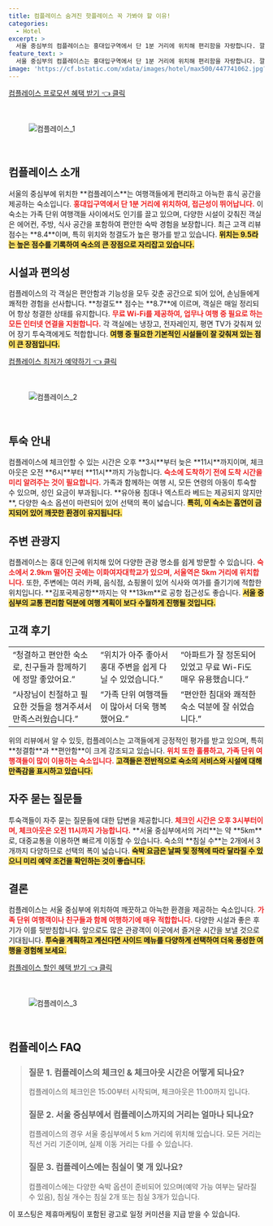 ```yaml
---
title: 컴플레이스 숨겨진 핫플레이스 꼭 가봐야 할 이유!
categories:
  - Hotel
excerpt: >
  서울 중심부의 컴플레이스는 홍대입구역에서 단 1분 거리에 위치해 편리함을 자랑합니다. 깔끔하고 아늑한 객실에서 무료 WiFi 및 다양한 시설을 누리며 친절한 직원의 환대로 잊지 못할 추억을 만들어보세요!
feature_text: >
  서울 중심부의 컴플레이스는 홍대입구역에서 단 1분 거리에 위치해 편리함을 자랑합니다. 깔끔하고 아늑한 객실에서 무료 WiFi 및 다양한 시설을 누리며 친절한 직원의 환대로 잊지 못할 추억을 만들어보세요!
image: 'https://cf.bstatic.com/xdata/images/hotel/max500/447741062.jpg?k=5bc2e478fba238a02213ed7d3d9651696e34bd914611cd82ac2152b3de75cf0f&o=&hp=1'
---
```


<p><a class="modoo-button" href="https://tinyurl.com/2ymcvvmd" rel="nofollow noopener">컴플레이스 프로모션 혜택 받기 👈 클릭</a></p><br/>
<figure class="image"><img alt="컴플레이스_1" src="https://cf.bstatic.com/xdata/images/hotel/max1024x768/447740863.jpg?k=a7246bbdbdd538b9d5d3e5fdadd6afa2678a68f4e35ec2c3b93254cb16439bf5&amp;o=&amp;hp=1"/></figure><br/>

<h2 id="컴플레이스_소개">컴플레이스 소개</h2>
<p>서울의 중심부에 위치한 **컴플레이스**는 여행객들에게 편리하고 아늑한 휴식 공간을 제공하는 숙소입니다. <b><span style="color: #ee2323;">홍대입구역에서 단 1분 거리에 위치하여, 접근성이 뛰어납니다.</span></b> 이 숙소는 가족 단위 여행객들 사이에서도 인기를 끌고 있으며, 다양한 시설이 갖춰진 객실은 에어컨, 주방, 식사 공간을 포함하여 편안한 숙박 경험을 보장합니다. 최근 고객 리뷰 점수는 **8.4**이며, 특히 위치와 청결도가 높은 평가를 받고 있습니다. <b><span style="background-color: #ffe066;">위치는 9.5라는 높은 점수를 기록하여 숙소의 큰 장점으로 자리잡고 있습니다.</span></b></p>
<h2 id="시설과_편의성">시설과 편의성</h2>
<p>컴플레이스의 각 객실은 편안함과 기능성을 모두 갖춘 공간으로 되어 있어, 손님들에게 쾌적한 경험을 선사합니다. **청결도** 점수는 **8.7**에 이르며, 객실은 매일 정리되어 항상 청결한 상태를 유지합니다. <b><span style="color: #ee2323;">무료 Wi-Fi를 제공하여, 업무나 여행 중 필요로 하는 모든 인터넷 연결을 지원합니다.</span></b> 각 객실에는 냉장고, 전자레인지, 평면 TV가 갖춰져 있어 장기 투숙객에게도 적합합니다. <b><span style="background-color: #ffe066;">여행 중 필요한 기본적인 시설들이 잘 갖춰져 있는 점이 큰 장점입니다.</span></b></p>
<p><a class="modoo-button" href="https://tinyurl.com/2ymcvvmd" rel="nofollow noopener">컴플레이스 최저가 예약하기 👈 클릭</a></p><br/>
<figure class="image"><img alt="컴플레이스_2" src="https://cf.bstatic.com/xdata/images/hotel/max500/447741062.jpg?k=5bc2e478fba238a02213ed7d3d9651696e34bd914611cd82ac2152b3de75cf0f&amp;o=&amp;hp=1"/></figure><br/>
<h2 id="투숙_안내">투숙 안내</h2>
<p>컴플레이스에 체크인할 수 있는 시간은 오후 **3시**부터 늦은 **11시**까지이며, 체크아웃은 오전 **6시**부터 **11시**까지 가능합니다. <b><span style="color: #ee2323;">숙소에 도착하기 전에 도착 시간을 미리 알려주는 것이 필요합니다.</span></b> 가족과 함께하는 여행 시, 모든 연령의 아동이 투숙할 수 있으며, 성인 요금이 부과됩니다. **유아용 침대나 엑스트라 베드는 제공되지 않지만**, 다양한 숙소 옵션이 마련되어 있어 선택의 폭이 넓습니다. <b><span style="background-color: #ffe066;">특히, 이 숙소는 흡연이 금지되어 있어 깨끗한 환경이 유지됩니다.</span></b></p>
<h2 id="주변_관광지">주변 관광지</h2>
<p>컴플레이스는 홍대 인근에 위치해 있어 다양한 관광 명소를 쉽게 방문할 수 있습니다. <b><span style="color: #ee2323;">숙소에서 2.9km 떨어진 곳에는 이화여자대학교가 있으며, 서울역은 5km 거리에 위치합니다.</span></b> 또한, 주변에는 여러 카페, 음식점, 쇼핑몰이 있어 식사와 여가를 즐기기에 적합한 위치입니다. **김포국제공항**까지는 약 **13km**로 공항 접근성도 좋습니다. <b><span style="background-color: #ffe066;">서울 중심부의 교통 편리함 덕분에 여행 계획이 보다 수월하게 진행될 것입니다.</span></b></p>
<h2 id="고객_후기">고객 후기</h2>
<table>
<tr>
<td>“청결하고 편안한 숙소로, 친구들과 함께하기에 정말 좋았어요.”</td>
<td>“위치가 아주 좋아서 홍대 주변을 쉽게 다닐 수 있었습니다.”</td>
<td>“아파트가 잘 정돈되어 있었고 무료 Wi-Fi도 매우 유용했습니다.”</td>
</tr>
<tr>
<td>“사장님이 친절하고 필요한 것들을 챙겨주셔서 만족스러웠습니다.”</td>
<td>“가족 단위 여행객들이 많아서 더욱 행복했어요.”</td>
<td>“편안한 침대와 쾌적한 숙소 덕분에 잘 쉬었습니다.”</td>
</tr>
</table>
<p>위의 리뷰에서 알 수 있듯, 컴플레이스는 고객들에게 긍정적인 평가를 받고 있으며, 특히 **청결함**과 **편안함**이 크게 강조되고 있습니다. <b><span style="color: #ee2323;">위치 또한 훌륭하고, 가족 단위 여행객들이 많이 이용하는 숙소입니다.</span></b> <b><span style="background-color: #ffe066;">고객들은 전반적으로 숙소의 서비스와 시설에 대해 만족감을 표시하고 있습니다.</span></b></p>
<h2 id="자주_묻는_질문들">자주 묻는 질문들</h2>
<p>투숙객들이 자주 묻는 질문들에 대한 답변을 제공합니다. <b><span style="color: #ee2323;">체크인 시간은 오후 3시부터이며, 체크아웃은 오전 11시까지 가능합니다.</span></b> **서울 중심부에서의 거리**는 약 **5km**로, 대중교통을 이용하면 빠르게 이동할 수 있습니다. 숙소의 **침실 수**는 2개에서 3개까지 다양하므로 선택의 폭이 넓습니다. <b><span style="background-color: #ffe066;">숙박 요금은 날짜 및 정책에 따라 달라질 수 있으니 미리 예약 조건을 확인하는 것이 좋습니다.</span></b></p>
<h2 id="결론">결론</h2>
<p>컴플레이스는 서울 중심부에 위치하여 깨끗하고 아늑한 환경을 제공하는 숙소입니다. <b><span style="color: #ee2323;">가족 단위 여행객이나 친구들과 함께 여행하기에 매우 적합합니다.</span></b> 다양한 시설과 좋은 후기가 이를 뒷받침합니다. 앞으로도 많은 관광객이 이곳에서 즐거운 시간을 보낼 것으로 기대됩니다. <b><span style="background-color: #ffe066;">투숙을 계획하고 계신다면 사이드 메뉴를 다양하게 선택하여 더욱 풍성한 여행을 경험해 보세요.</span></b></p>

<p><a class="modoo-button" href="https://tinyurl.com/2ymcvvmd" rel="nofollow noopener">컴플레이스 할인 혜택 받기 👈 클릭</a></p><br>

<figure class="image"><img src="https://cf.bstatic.com/xdata/images/hotel/max500/447740574.jpg?k=e358822c6453326fb928c6553fb8a7336cd1d340c70967009cea692c29fe5dc5&o=&hp=1" alt="컴플레이스_3"></figure><br>
<h2 id="컴플레이스_FAQ">컴플레이스 FAQ</h2>
<div itemscope="" itemtype="https://schema.org/FAQPage"> 
<blockquote> 
<div itemscope="" itemprop="mainEntity" itemtype="https://schema.org/Question"> 
<h3 id="질문_1" itemprop="name">질문 1. 컴플레이스의 체크인 & 체크아웃 시간은 어떻게 되나요?</h3> 
<div itemscope="" itemprop="acceptedAnswer" itemtype="https://schema.org/Answer"> 
<span itemprop="text"> 
<p>컴플레이스의 체크인은 15:00부터 시작되며, 체크아웃은 11:00까지 입니다.</p> 
</span> 
</div> 
</div> 

<div itemscope="" itemprop="mainEntity" itemtype="https://schema.org/Question"> 
<h3 id="질문_2" itemprop="name">질문 2. 서울 중심부에서 컴플레이스까지의 거리는 얼마나 되나요?</h3> 
<div itemscope="" itemprop="acceptedAnswer" itemtype="https://schema.org/Answer"> 
<span itemprop="text"> 
<p>컴플레이스의 경우 서울 중심부에서 5 km 거리에 위치해 있습니다. 모든 거리는 직선 거리 기준이며, 실제 이동 거리는 다를 수 있습니다.</p> 
</span> 
</div> 
</div> 

<div itemscope="" itemprop="mainEntity" itemtype="https://schema.org/Question"> 
<h3 id="질문_3" itemprop="name">질문 3. 컴플레이스에는 침실이 몇 개 있나요?</h3> 
<div itemscope="" itemprop="acceptedAnswer" itemtype="https://schema.org/Answer"> 
<span itemprop="text"> 
<p>컴플레이스에는 다양한 숙박 옵션이 준비되어 있으며(예약 가능 여부는 달라질 수 있음), 침실 개수는 침실 2개 또는 침실 3개가 있습니다.</p> 
</span> 
</div> 
</div> 
</blockquote> 
</div><p>이 포스팅은 제휴마케팅이 포함된 광고로 일정 커미션을 지급 받을 수 있습니다.</p>

